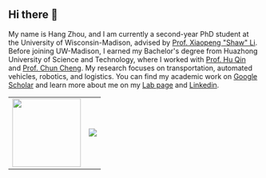 ## Hi there 👋 

My name is Hang Zhou, and I am currently a second-year PhD student at the University of Wisconsin-Madison, advised by [Prof. Xiaopeng "Shaw" Li](https://catslab.engr.wisc.edu/staff/xiaopengli/). Before joining UW-Madison, I earned my Bachelor's degree from Huazhong University of Science and Technology, where I worked with [Prof. Hu Qin](https://cm.hust.edu.cn/info/1745/24587.htm) and [Prof. Chun Cheng](https://sites.google.com/site/chun123cheng/home). My research focuses on transportation, automated vehicles, robotics, and logistics. You can find my academic work on [Google Scholar](https://scholar.google.co.uk/citations?user=JEih5loAAAAJ&hl) and learn more about me on my [Lab page](https://catslab.engr.wisc.edu/staff/zhou-hang/) and [Linkedin](https://www.linkedin.com/in/hang-zhou-50722a2a5/).


<div align="center">
  <table>
    <tr>
      <td>
        <img height="137px" src="https://github-readme-stats.vercel.app/api?username=zll-hust&hide_title=true&hide_border=true&show_icons=true&line_height=21&text_color=000&icon_color=000&bg_color=0,ea6161,ffc64d,fffc4d,52fa5a&theme=graywhite" />
      </td>
      <td>
        <img src="https://github-readme-stats.vercel.app/api/top-langs/?username=zll-hust&hide_title=true&hide_border=true&layout=compact&langs_count=6&text_color=000&icon_color=fff&bg_color=0,52fa5a,4dfcff,c64dff&theme=graywhite" />
      </td>
    </tr>
  </table>
</div>
